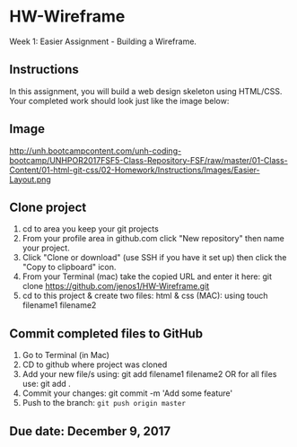 # HW-Wireframe 

Week 1: Easier Assignment - Building a Wireframe.

## Instructions

In this assignment, you will build a web design skeleton using HTML/CSS. Your completed work should look just like the image below:

## Image

http://unh.bootcampcontent.com/unh-coding-bootcamp/UNHPOR2017FSF5-Class-Repository-FSF/raw/master/01-Class-Content/01-html-git-css/02-Homework/Instructions/Images/Easier-Layout.png

## Clone project
1. cd to area you keep your git projects
2. From your profile area in github.com click "New repository" then name your project.
3. Click "Clone or download" (use SSH if you have it set up) then click the "Copy to clipboard" icon.
4. From your Terminal (mac) take the copied URL and enter it here: git clone <https://github.com/jenos1/HW-Wireframe.git>
5. cd to this project & create two files: html & css (MAC): using touch filename1 filename2 


## Commit completed files to GitHub

1. Go to Terminal (in Mac)
2. CD to github where project was cloned
3. Add your new file/s using: git add filename1 filename2 OR for all files use: git add .
3. Commit your changes: git commit -m 'Add some feature'
4. Push to the branch: `git push origin master` 

## Due date: December 9, 2017
